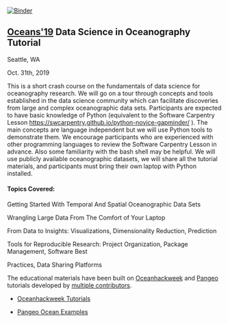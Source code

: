 [![Binder](https://mybinder.org/badge_logo.svg)](https://mybinder.org/v2/gh/oceanhackweek/Oceans19-data-science-tutorial/master)

## [Oceans'19](https://seattle19.oceansconference.org/program/tutorials-workshops-and-demonstrations/#1567091640951-f2487622-8baa) Data Science in Oceanography Tutorial

Seattle, WA 

Oct. 31th, 2019

This is a short crash course on the fundamentals of data science for oceanography research. We will go on a tour through concepts and tools established in the data science community which can facilitate discoveries from large and complex oceanographic data sets. Participants are expected to have basic knowledge of Python (equivalent to the Software Carpentry Lesson https://swcarpentry.github.io/python-novice-gapminder/ ). The main concepts are language independent but we will use Python tools to demonstrate them. We encourage participants who are experienced with other programming languages to review the Software Carpentry Lesson in advance. Also some familiarity with the bash shell may be helpful. We will use publicly available oceanographic datasets, we will share all the tutorial materials, and participants must bring their own laptop with Python installed.

#### Topics Covered:

Getting Started With Temporal And Spatial Oceanographic Data Sets

Wrangling Large Data From The Comfort of Your Laptop

From Data to Insights: Visualizations, Dimensionality Reduction, Prediction

Tools for Reproducible Research: Project Organization, Package Management, Software Best

Practices, Data Sharing Platforms

The educational materials have been built on [Oceanhackweek](https://oceanhackweek.github.io/) and [Pangeo](https://pangeo.io/) tutorials developed by [multiple contributors](https://oceanhackweek.github.io/our-team.html). 

* [Oceanhackweek Tutorials](https://oceanhackweek.github.io/schedule.html)

* [Pangeo Ocean Examples](https://github.com/pangeo-data/pangeo-ocean-examples)

